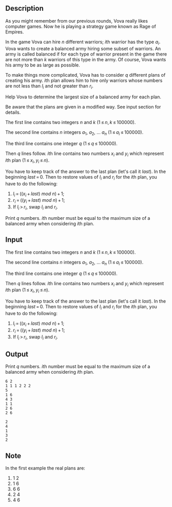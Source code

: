 ## Description

<div><p>As you might remember from our previous rounds, Vova really likes computer games. Now he is playing a strategy game known as Rage of Empires.</p><p>In the game Vova can hire <span class="tex-span"><i>n</i></span> different warriors; <span class="tex-span"><i>i</i></span>th warrior has the type <span class="tex-span"><i>a</i><sub class="lower-index"><i>i</i></sub></span>. Vova wants to create a <span class="tex-font-style-it">balanced</span> army hiring some subset of warriors. An army is called <span class="tex-font-style-it">balanced</span> if for each type of warrior present in the game there are not more than <span class="tex-span"><i>k</i></span> warriors of this type in the army. Of course, Vova wants his army to be as large as possible.</p><p>To make things more complicated, Vova has to consider <span class="tex-span"><i>q</i></span> different plans of creating his army. <span class="tex-span"><i>i</i></span>th plan allows him to hire only warriors whose numbers are not less than <span class="tex-span"><i>l</i><sub class="lower-index"><i>i</i></sub></span> and not greater than <span class="tex-span"><i>r</i><sub class="lower-index"><i>i</i></sub></span>.</p><p>Help Vova to determine the largest size of a <span class="tex-font-style-it">balanced</span> army for each plan.</p><p><span class="tex-font-style-bf">Be aware that the plans are given in a modified way. See input section for details.</span></p></div><div class="input-specification"><p>The first line contains two integers <span class="tex-span"><i>n</i></span> and <span class="tex-span"><i>k</i></span> (<span class="tex-span">1 ≤ <i>n</i>, <i>k</i> ≤ 100000</span>).</p><p>The second line contains <span class="tex-span"><i>n</i></span> integers <span class="tex-span"><i>a</i><sub class="lower-index">1</sub></span>, <span class="tex-span"><i>a</i><sub class="lower-index">2</sub></span>, ... <span class="tex-span"><i>a</i><sub class="lower-index"><i>n</i></sub></span> (<span class="tex-span">1 ≤ <i>a</i><sub class="lower-index"><i>i</i></sub> ≤ 100000</span>).</p><p>The third line contains one integer <span class="tex-span"><i>q</i></span> (<span class="tex-span">1 ≤ <i>q</i> ≤ 100000</span>).</p><p>Then <span class="tex-span"><i>q</i></span> lines follow. <span class="tex-span"><i>i</i></span>th line contains two numbers <span class="tex-span"><i>x</i><sub class="lower-index"><i>i</i></sub></span> and <span class="tex-span"><i>y</i><sub class="lower-index"><i>i</i></sub></span> which represent <span class="tex-span"><i>i</i></span>th plan (<span class="tex-span">1 ≤ <i>x</i><sub class="lower-index"><i>i</i></sub>, <i>y</i><sub class="lower-index"><i>i</i></sub> ≤ <i>n</i></span>).</p><p>You have to keep track of the answer to the last plan (let's call it <span class="tex-span"><i>last</i></span>). In the beginning <span class="tex-span"><i>last</i> = 0</span>. Then to restore values of <span class="tex-span"><i>l</i><sub class="lower-index"><i>i</i></sub></span> and <span class="tex-span"><i>r</i><sub class="lower-index"><i>i</i></sub></span> for the <span class="tex-span"><i>i</i></span>th plan, you have to do the following:</p><ol> <li> <span class="tex-span"><i>l</i><sub class="lower-index"><i>i</i></sub> = ((<i>x</i><sub class="lower-index"><i>i</i></sub> + <i>last</i>)&nbsp;<i>mod</i>&nbsp;<i>n</i>) + 1</span>; </li><li> <span class="tex-span"><i>r</i><sub class="lower-index"><i>i</i></sub> = ((<i>y</i><sub class="lower-index"><i>i</i></sub> + <i>last</i>)&nbsp;<i>mod</i>&nbsp;<i>n</i>) + 1</span>; </li><li> If <span class="tex-span"><i>l</i><sub class="lower-index"><i>i</i></sub> &gt; <i>r</i><sub class="lower-index"><i>i</i></sub></span>, swap <span class="tex-span"><i>l</i><sub class="lower-index"><i>i</i></sub></span> and <span class="tex-span"><i>r</i><sub class="lower-index"><i>i</i></sub></span>. </li></ol></div><div class="output-specification"><p>Print <span class="tex-span"><i>q</i></span> numbers. <span class="tex-span"><i>i</i></span>th number must be equal to the maximum size of a <span class="tex-font-style-it">balanced</span> army when considering <span class="tex-span"><i>i</i></span>th plan.</p></div>

## Input

<p>The first line contains two integers <span class="tex-span"><i>n</i></span> and <span class="tex-span"><i>k</i></span> (<span class="tex-span">1 ≤ <i>n</i>, <i>k</i> ≤ 100000</span>).</p><p>The second line contains <span class="tex-span"><i>n</i></span> integers <span class="tex-span"><i>a</i><sub class="lower-index">1</sub></span>, <span class="tex-span"><i>a</i><sub class="lower-index">2</sub></span>, ... <span class="tex-span"><i>a</i><sub class="lower-index"><i>n</i></sub></span> (<span class="tex-span">1 ≤ <i>a</i><sub class="lower-index"><i>i</i></sub> ≤ 100000</span>).</p><p>The third line contains one integer <span class="tex-span"><i>q</i></span> (<span class="tex-span">1 ≤ <i>q</i> ≤ 100000</span>).</p><p>Then <span class="tex-span"><i>q</i></span> lines follow. <span class="tex-span"><i>i</i></span>th line contains two numbers <span class="tex-span"><i>x</i><sub class="lower-index"><i>i</i></sub></span> and <span class="tex-span"><i>y</i><sub class="lower-index"><i>i</i></sub></span> which represent <span class="tex-span"><i>i</i></span>th plan (<span class="tex-span">1 ≤ <i>x</i><sub class="lower-index"><i>i</i></sub>, <i>y</i><sub class="lower-index"><i>i</i></sub> ≤ <i>n</i></span>).</p><p>You have to keep track of the answer to the last plan (let's call it <span class="tex-span"><i>last</i></span>). In the beginning <span class="tex-span"><i>last</i> = 0</span>. Then to restore values of <span class="tex-span"><i>l</i><sub class="lower-index"><i>i</i></sub></span> and <span class="tex-span"><i>r</i><sub class="lower-index"><i>i</i></sub></span> for the <span class="tex-span"><i>i</i></span>th plan, you have to do the following:</p><ol> <li> <span class="tex-span"><i>l</i><sub class="lower-index"><i>i</i></sub> = ((<i>x</i><sub class="lower-index"><i>i</i></sub> + <i>last</i>)&nbsp;<i>mod</i>&nbsp;<i>n</i>) + 1</span>; </li><li> <span class="tex-span"><i>r</i><sub class="lower-index"><i>i</i></sub> = ((<i>y</i><sub class="lower-index"><i>i</i></sub> + <i>last</i>)&nbsp;<i>mod</i>&nbsp;<i>n</i>) + 1</span>; </li><li> If <span class="tex-span"><i>l</i><sub class="lower-index"><i>i</i></sub> &gt; <i>r</i><sub class="lower-index"><i>i</i></sub></span>, swap <span class="tex-span"><i>l</i><sub class="lower-index"><i>i</i></sub></span> and <span class="tex-span"><i>r</i><sub class="lower-index"><i>i</i></sub></span>. </li></ol>

## Output

<p>Print <span class="tex-span"><i>q</i></span> numbers. <span class="tex-span"><i>i</i></span>th number must be equal to the maximum size of a <span class="tex-font-style-it">balanced</span> army when considering <span class="tex-span"><i>i</i></span>th plan.</p>





```input1
6 2
1 1 1 2 2 2
5
1 6
4 3
1 1
2 6
2 6

```




```output1
2
4
1
3
2

```



## Note

<p>In the first example the real plans are: </p><ol> <li> <span class="tex-span">1&nbsp;2</span> </li><li> <span class="tex-span">1&nbsp;6</span> </li><li> <span class="tex-span">6&nbsp;6</span> </li><li> <span class="tex-span">2&nbsp;4</span> </li><li> <span class="tex-span">4&nbsp;6</span> </li></ol>
